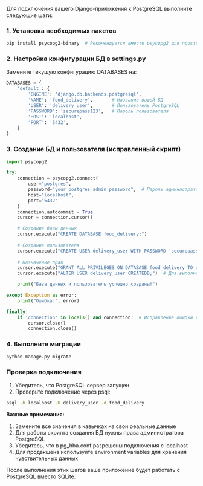 Для подключения вашего Django-приложения к PostgreSQL выполните следующие шаги:

### 1. Установка необходимых пакетов
```bash
pip install psycopg2-binary  # Рекомендуется вместо psycopg2 для простой установки
```

### 2. Настройка конфигурации БД в settings.py
Замените текущую конфигурацию DATABASES на:
```python
DATABASES = {
    'default': {
        'ENGINE': 'django.db.backends.postgresql',
        'NAME': 'food_delivery',       # Название вашей БД
        'USER': 'delivery_user',       # Пользователь PostgreSQL
        'PASSWORD': 'securepass123',   # Пароль пользователя
        'HOST': 'localhost',
        'PORT': '5432',
    }
}
```

### 3. Создание БД и пользователя (исправленный скрипт)
```python
import psycopg2

try:
    connection = psycopg2.connect(
        user="postgres",
        password="your_postgres_admin_password",  # Пароль администратора PostgreSQL
        host="localhost",
        port="5432"
    )
    connection.autocommit = True
    cursor = connection.cursor()

    # Создание базы данных
    cursor.execute("CREATE DATABASE food_delivery;")
    
    # Создание пользователя
    cursor.execute("CREATE USER delivery_user WITH PASSWORD 'securepass123';")
    
    # Назначение прав
    cursor.execute("GRANT ALL PRIVILEGES ON DATABASE food_delivery TO delivery_user;")
    cursor.execute("ALTER USER delivery_user CREATEDB;")  # Для выполнения миграций

    print("База данных и пользователь успешно созданы!")

except Exception as error:
    print("Ошибка:", error)

finally:
    if 'connection' in locals() and connection:  # Исправление ошибки из примера
        cursor.close()
        connection.close()
```

### 4. Выполните миграции
```bash
python manage.py migrate
```

### Проверка подключения
1. Убедитесь, что PostgreSQL сервер запущен
2. Проверьте подключение через psql:
```bash
psql -h localhost -U delivery_user -d food_delivery
```

**Важные примечания:**
1. Замените все значения в кавычках на свои реальные данные
2. Для работы скрипта создания БД нужны права администратора PostgreSQL
3. Убедитесь, что в pg_hba.conf разрешены подключения с localhost
4. Для продакшена используйте environment variables для хранения чувствительных данных

После выполнения этих шагов ваше приложение будет работать с PostgreSQL вместо SQLite.